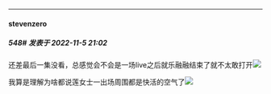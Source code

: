 

*****

####  stevenzero  
##### 548#       发表于 2022-11-5 21:02

还差最后一集没看，总感觉会不会是一场live之后就乐融融结束了就不太敢打开<img src="https://static.saraba1st.com/image/smiley/face2017/004.gif" referrerpolicy="no-referrer">

我算是理解为啥都说莲女士一出场周围都是快活的空气了<img src="https://static.saraba1st.com/image/smiley/face2017/067.png" referrerpolicy="no-referrer">

